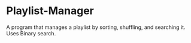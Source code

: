 # Playlist-Manager
A program that manages a playlist by sorting, shuffling, and searching it.
Uses Binary search.
